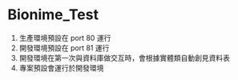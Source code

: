 # Bionime_Test

1. 生產環境預設在 port 80 運行
2. 開發環境預設在 port 81 運行
3. 開發環境在第一次與資料庫做交互時，會根據實體類自動創見資料表
4. 專案預設會運行於開發環境
